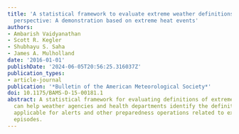 ```yaml
---
title: 'A statistical framework to evaluate extreme weather definitions from a health
  perspective: A demonstration based on extreme heat events'
authors:
- Ambarish Vaidyanathan
- Scott R. Kegler
- Shubhayu S. Saha
- James A. Mulholland
date: '2016-01-01'
publishDate: '2024-06-05T20:56:25.316037Z'
publication_types:
- article-journal
publication: '*Bulletin of the American Meteorological Society*'
doi: 10.1175/BAMS-D-15-00181.1
abstract: A statistical framework for evaluating definitions of extreme weather phenomena
  can help weather agencies and health departments identify the definition(s) most
  applicable for alerts and other preparedness operations related to extreme weather
  episodes.
---
```

